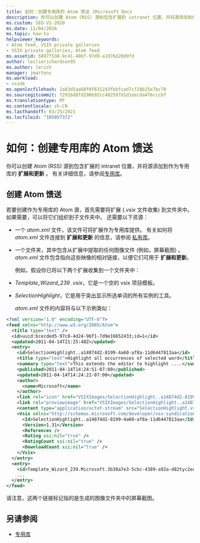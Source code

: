```yaml
---
title: 如何：创建专用库的 Atom 馈送 |Microsoft Docs
description: 你可以创建 Atom (RSS) 源到包含扩展的 intranet 位置，并将源添加到作为专用库的扩展和更新。
ms.custom: SEO-VS-2020
ms.date: 11/04/2016
ms.topic: how-to
helpviewer_keywords:
- Atom feed, VSIX private galleries
- VSIX private galleries, Atom feed
ms.assetid: 5897f538-9c41-486f-97d9-a1976d20d9fd
author: leslierichardson95
ms.author: lerich
manager: jmartens
ms.workload:
- vssdk
ms.openlocfilehash: 2a83d5aa68f6f631243fbbfcad7cf28b25e7bc70
ms.sourcegitcommit: f2916d8fd296b92cc402597d1d1eecda4f6cccbf
ms.translationtype: MT
ms.contentlocale: zh-CN
ms.lasthandoff: 03/25/2021
ms.locfileid: "105057372"
---
```

# <a name="how-to-create-an-atom-feed-for-a-private-gallery"></a>如何：创建专用库的 Atom 馈送
你可以创建 Atom (RSS) 源到包含扩展的 intranet 位置，并将源添加到作为专用库的 **扩展和更新** 。 有关详细信息，请参阅[专用库](../extensibility/private-galleries.md)。

## <a name="create-an-atom-feed"></a>创建 Atom 馈送
 若要创建作为专用库的 Atom 源，首先需要将扩展 (*.vsix* 文件收集) 到文件夹中。 如果需要，可以将它们组织到子文件夹中。 还需要以下资源：

- 一个 *atom.xml* 文件，该文件可将扩展作为专用库提供。 有关如何将 *atom.xml* 文件连接到 **扩展和更新** 的信息，请参阅 [私有库](../extensibility/private-galleries.md)。

- 一个文件夹，其中包含从扩展中提取的任何图像文件 (例如，屏幕截图) 。 *atom.xml* 文件包含指向这些映像的相对链接，以便它们可用于 **扩展和更新**。

  例如，假设你已将以下两个扩展收集到一个文件夹中：

- *Template_Wizard_239 .vsix*，它是一个空的 vsix 项目模板。

- *SelectionHighlight*，它是用于突出显示所选单词的所有实例的工具。

  *atom.xml* 文件的内容将与以下示例类似：

```xml
<?xml version="1.0" encoding="UTF-8"?>
<feed xmlns="http://www.w3.org/2005/Atom">
  <title type="text" />
  <id>uuid:bcecded5-97c8-4d24-96f1-7d9e16652433;id=1</id>
  <updated>2011-04-14T21:25:48Z</updated>
  <entry>
    <id>SelectionHighlight..a14874d2-8199-4a60-af8a-11d6447813aa</id>
    <title type="text">Highlight all occurrences of selected word</title>
    <summary type="text">This extends the editor to highlight ....</summary>
    <published>2011-04-14T14:24:51-07:00</published>
    <updated>2011-04-14T14:24:22-07:00</updated>
    <author>
      <name>Microsoft</name>
    </author>
    <link rel="icon" href="VSIXImages/SelectionHighlight..a14874d2-8199-4a60-af8a-11d6447813aa_Icon_SelectionHighlightIcon.jpg" />
    <link rel="previewimage" href="VSIXImages/SelectionHighlight..a14874d2-8199-4a60-af8a-11d6447813aa_PreviewImage_SelectionHighlight.jpg" />
    <content type="application/octet-stream" src="SelectionHighlight.vsix" />
    <Vsix xmlns="http://schemas.microsoft.com/developer/vsx-syndication-schema/2010" xmlns:xsd="http://www.w3.org/2001/XMLSchema" xmlns:xsi="http://www.w3.org/2001/XMLSchema-instance">
      <Id>SelectionHighlight..a14874d2-8199-4a60-af8a-11d6447813aa</Id>
      <Version>1.31</Version>
      <References />
      <Rating xsi:nil="true" />
      <RatingCount xsi:nil="true" />
      <DownloadCount xsi:nil="true" />
    </Vsix>
  </entry>
  <entry>
    <id>Template_Wizard_239.Microsoft.3b38a7e3-5cbc-4389-a92a-d82tyc2ed592</id>
    ...
  </entry>
</feed>
```

 请注意，这两个链接标记指的是生成的图像文件夹中的屏幕截图。

## <a name="see-also"></a>另请参阅
- [专用库](../extensibility/private-galleries.md)
